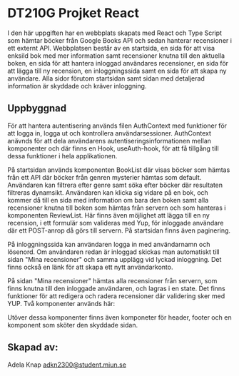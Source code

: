 # DT210G Projket React
I den här uppgiften har en webbplats skapats med React och Type Script som hämtar böcker från Google Books API och sedan hanterar recensioner i ett externt API.
Webbplatsen består av en startsida, en sida för att visa enksild bok med mer information samt recensioner knutna till den aktuella boken, en sida för att hantera inloggad användares recensioner, en sida för att lägga till ny recension, en inloggningssida samt en sida för att skapa ny användare.
Alla sidor förutom startsidan samt sidan med detaljerad information är skyddade och kräver inloggning.

## Uppbyggnad
För att hantera autentisering används filen AuthContext med funktioner för att logga in, logga ut och kontrollera användarsessioner. AuthContext anävnds för att dela användarens autentiseringsinformationen mellan komponenter och där finns en Hook, useAuth-hook, för att få tillgång till dessa funktioner i hela applikationen.

På startsidan används komponenten BookList där visas böcker som hämtas från ett API där böcker från genren mysterier hämtas som default. Användaren kan filtrera efter genre samt söka efter böcker där resultaten filtreras dynamsikt. Användaren kan klicka sig vidare på en bok, och kommer då till en sida med information om bara den boken samt alla recensioner knutna till boken som hämtas från servern och som hanteras i komponenten ReviewList. Här finns även möjlighet att lägga till en ny recension, i ett formulär som valideras med Yup, för inloggade användare där ett POST-anrop då görs till servern. På startsidan finns även paginering.

På inloggningssida kan användaren logga in med användarnamn och lösenord. Om användaren redan är inloggad skickas man automatiskt till sidan "Mina recensioner" och samma upplägg vid lyckad inloggning. Det finns också en länk för att skapa ett nytt användarkonto.

På sidan "Mina recensioner" hämtas alla recensioner från servern, som finns knutna till den inloggade användaren, och lagras i en state. Det finns funktioner för att redigera och radera recensioner där validering sker med YUP. Två komponenter används här:

Utöver dessa komponenter finns även komponeter för header, footer och en komponent som sköter den skyddade sidan.

## Skapad av:
Adela Knap adkn2300@student.miun.se
